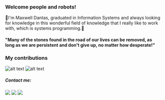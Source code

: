 ### Welcome people and robots!

 ‍🚀I'm Maxwell Dantas, graduated in Information Systems and always looking for knowledge in this wonderful field of knowledge that I really like to work with, which is systems programming.🚀

#### "Many of the stones found in the road of our lives can be removed, as long as we are persistent and don't give up, no matter how desperate!"

### My contributions

![alt text](https://github-readme-stats.vercel.app/api/top-langs/?username=maxwelldantas&hide=html&layout=compact&theme=dark&langs_count=10)
![alt text](https://github-readme-stats.vercel.app/api?username=maxwelldantas&show_icons=true&theme=dark&include_all_commits=true&count_private=true)

##### Contact me:

<a href="mailto:mdszdev@gmail.com" target="_blank"><img src="https://img.shields.io/badge/-Gmail-%23333?style=for-the-badge&logo=gmail&logoColor=white"></a>
<a href="https://www.linkedin.com/in/maxwelldantas" target="_blank"><img src="https://img.shields.io/badge/-LinkedIn-%230077B5?style=for-the-badge&logo=linkedin&logoColor=white"></a>
<a href="https://github.com/maxwelldantas" target="_blank"><img src="https://img.shields.io/github/followers/maxwelldantas?label=follow&style=social"></a>
